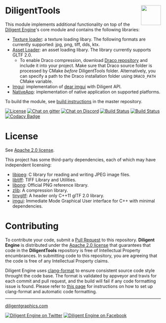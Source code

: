 # DiligentTools <img src="https://github.com/DiligentGraphics/DiligentCore/blob/master/media/diligentgraphics-logo.png" height=64 align="right" valign="middle">

This module implements additional functionality on top of the [Diligent Engine](https://github.com/DiligentGraphics/DiligentEngine)'s core module
and contains the following libraries:

* [Texture loader](TextureLoader): a texture loading libary. The following formats are currently supported: jpg, png, tiff, dds, ktx.
* [Asset Loader](AssetLoader): an asset loading libary. The library currently supports GLTF 2.0.
  * To enable Draco compression, download [Draco repository](https://github.com/google/draco) and include it into
    your project. Make sure that Draco source folder is processed by CMake *before* DiligentTools folder.
    Alternatively, you can specify a path to the Draco installation folder using `DRACO_PATH` CMake variable.
* [Imgui](Imgui): implementation of [dear imgui](https://github.com/ocornut/imgui) with Diligent API.
* [NativeApp](NativeApp): implementation of native application on supported platforms.


To build the module, see [build instructions](https://github.com/DiligentGraphics/DiligentEngine/blob/master/README.md) in the master repository.


[![License](https://img.shields.io/badge/License-Apache%202.0-blue.svg)](License.txt)
[![Chat on gitter](https://badges.gitter.im/gitterHQ/gitter.png)](https://gitter.im/diligent-engine)
[![Chat on Discord](https://img.shields.io/discord/730091778081947680?logo=discord)](https://discord.gg/t7HGBK7)
[![Build Status](https://ci.appveyor.com/api/projects/status/github/DiligentGraphics/DiligentTools?svg=true)](https://ci.appveyor.com/project/DiligentGraphics/diligenttools)
[![Build Status](https://travis-ci.org/DiligentGraphics/DiligentTools.svg?branch=master)](https://travis-ci.org/DiligentGraphics/DiligentTools)
[![Codacy Badge](https://api.codacy.com/project/badge/Grade/c67b3cb18bd44720a69360b4f83ad070)](https://www.codacy.com/manual/DiligentGraphics/DiligentTools?utm_source=github.com&amp;utm_medium=referral&amp;utm_content=DiligentGraphics/DiligentTools&amp;utm_campaign=Badge_Grade)

# License

See [Apache 2.0 license](License.txt).

This project has some third-party dependencies, each of which may have independent licensing:

* [libjpeg](http://libjpeg.sourceforge.net/): C library for reading and writing JPEG image files.
* [libtiff](http://www.libtiff.org/): TIFF Library and Utilities.
* [libpng](http://www.libpng.org/pub/png/libpng.html): Official PNG reference library.
* [zlib](https://zlib.net/): A compression library.
* [tinygltf](https://github.com/syoyo/tinygltf): A header only C++11 glTF 2.0 library.
* [imgui](https://github.com/ocornut/imgui): Immediate Mode Graphical User interface for C++ with minimal dependencies.

<a name="contributing"></a>
# Contributing

To contribute your code, submit a [Pull Request](https://github.com/DiligentGraphics/DiligentTools/pulls) 
to this repository. **Diligent Engine** is distributed under the [Apache 2.0 license](License.txt) that guarantees 
that code in the **DiligentTools** repository is free of Intellectual Property encumbrances. In submitting code to
this repository, you are agreeing that the code is free of any Intellectual Property claims.

Diligent Engine uses [clang-format](https://clang.llvm.org/docs/ClangFormat.html) to ensure
consistent source code style throught the code base. The format is validated by appveyor and travis
for each commit and pull request, and the build will fail if any code formatting issue is found. Please refer
to [this page](https://github.com/DiligentGraphics/DiligentCore/blob/master/doc/code_formatting.md) for instructions
on how to set up clang-format and automatic code formatting.

------------------------------

[diligentgraphics.com](http://diligentgraphics.com)

[![Diligent Engine on Twitter](https://github.com/DiligentGraphics/DiligentCore/blob/master/media/twitter.png)](https://twitter.com/diligentengine)
[![Diligent Engine on Facebook](https://github.com/DiligentGraphics/DiligentCore/blob/master/media/facebook.png)](https://www.facebook.com/DiligentGraphics/)
